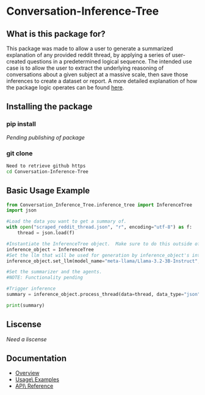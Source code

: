 # Conversation-Inference-Tree

## What is this package for?
This package was made to allow a user to generate a summarized explanation of any provided reddit thread, by applying a series of user-created questions in a predetermined logical sequence.  The intended use case is to allow the user to extract the underlying reasoning of conversations about a given subject at a massive scale, then save those inferences to create a dataset or report. A more detailed explanation of how the package logic operates can be found [here](docs/overview.md).

## Installing the package
### pip install
*Pending publishing of package*

### git clone
```bash
Need to retrieve github https
cd Conversation-Inference-Tree
```
## Basic Usage Example
```python
from Conversation_Inference_Tree.inference_tree import InferenceTree
import json

#Load the data you want to get a summary of.
with open("scraped_reddit_thread.json", "r", encoding="utf-8") as f:
    thread = json.load(f)

#Instantiate the InferenceTree object.  Make sure to do this outside of any loops!
inference_object = InferenceTree
#Set the llm that will be used for generation by inference_object's internal logic.
inference_object.set_llm(model_name="meta-llama/Llama-3.2-3B-Instruct", model_type="hf")

#Set the summarizer and the agents.
#NOTE: Functionality pending

#Trigger inference
summary = inference_object.process_thread(data=thread, data_type="json")

print(summary)
```

## Liscense
*Need a liscense*

## Documentation
- [Overview](docs/overview.md)
- [Usage\ Examples](docs/usage.md)
- [API\ Reference](docs/api.md)